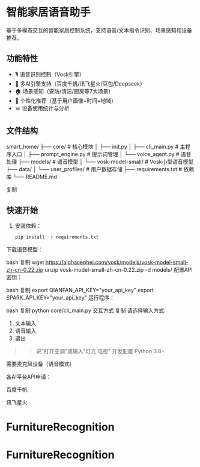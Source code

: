# 智能家居语音助手

基于多模态交互的智能家居控制系统，支持语音/文本指令识别、场景感知和设备推荐。

## 功能特性

- 🎙️ 语音识别控制（Vosk引擎）
- 📱 多AI引擎支持（百度千帆/讯飞星火/豆包/Deepseek）
- 🏠 场景感知（安防/清洁/厨房等7大场景）
- 🧠 个性化推荐（基于用户画像+时间+地域）
- 📊 设备使用统计与分析

## 文件结构
smart_home/
├── core/ # 核心模块
│ ├── init.py
│ ├── cli_main.py # 主程序入口
│ ├── prompt_engine.py # 提示词管理
│ └── voice_agent.py # 语音处理
├── models/ # 语音模型
│ └── vosk-model-small/ # Vosk小型语音模型
├── data/
│ └── user_profiles/ # 用户数据存储
├── requirements.txt # 依赖库
└── README.md

复制

## 快速开始

1. 安装依赖：
   ```bash
   pip install -r requirements.txt
下载语音模型：

bash
复制
wget https://alphacephei.com/vosk/models/vosk-model-small-zh-cn-0.22.zip
unzip vosk-model-small-zh-cn-0.22.zip -d models/
配置API密钥：

bash
复制
export QIANFAN_API_KEY="your_api_key"
export SPARK_API_KEY="your_api_key" 
运行程序：

bash
复制
python core/cli_main.py
交互方式
复制
请选择输入方式:
1. 文本输入
2. 语音输入
3. 退出

>> 说"打开空调"或输入"灯光 电视"
开发配置
Python 3.8+

需要麦克风设备（语音模式）

各AI平台API申请：

百度千帆

讯飞星火

# FurnitureRecognition
# FurnitureRecognition
